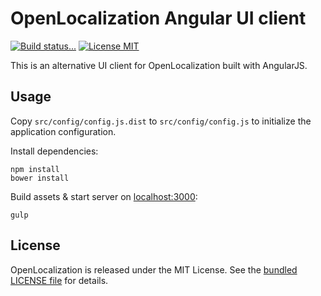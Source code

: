# OpenLocalization Angular UI client

[![Build status...](https://img.shields.io/travis/openl10n/openl10n-angular.svg?style=flat)](https://travis-ci.org/openl10n/openl10n-angular)
[![License MIT](http://img.shields.io/badge/license-MIT-blue.svg?style=flat)](https://github.com/openl10n/openl10n-angular/blob/master/LICENSE)

This is an alternative UI client for OpenLocalization built with AngularJS.

## Usage

Copy `src/config/config.js.dist` to `src/config/config.js` to initialize the application
configuration.

Install dependencies:

```shell
npm install
bower install
```

Build assets & start server on [localhost:3000](http://localhost:3000):

```shell
gulp
```

## License

OpenLocalization is released under the MIT License. See the [bundled LICENSE file](LICENSE)
for details.
